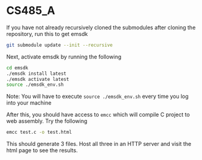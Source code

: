 # CS485_A

If you have not already recursively cloned the submodules after cloning the repository, run this to get emsdk
```bash
git submodule update --init --recursive
``` 
Next, activate emsdk by running the following
```bash
cd emsdk
./emsdk install latest
./emsdk activate latest
source ./emsdk_env.sh
```
Note: You will have to execute `source ./emsdk_env.sh` every time you log into your machine


After this, you should have access to `emcc` which will compile C project to web assembly. Try the following
```bash
emcc test.c -o test.html
```
This should generate 3 files. Host all three in an HTTP server and visit the html page to see the results.

